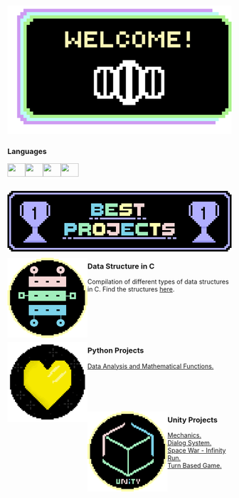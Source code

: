 <p align="center">
<img align="center"src="https://github.com/heloisaPazeti/heloisaPazeti/blob/main/Welcome4.gif"/>
</p>

##

### Languages
<img height="30" width="40" src="https://cdn.jsdelivr.net/gh/devicons/devicon/icons/c/c-line.svg"><img height="30" width="40" src="https://cdn.jsdelivr.net/gh/devicons/devicon@latest/icons/cplusplus/cplusplus-plain.svg"><img height="30" width="40" src="https://cdn.jsdelivr.net/gh/devicons/devicon/icons/csharp/csharp-line.svg"><img height="30" width="40" src="https://cdn.jsdelivr.net/gh/devicons/devicon@latest/icons/python/python-original.svg">

##

<p align="center">
  <img align="center" height="136" width="512" src="https://github.com/heloisaPazeti/heloisaPazeti/blob/main/BestProjectsFinal.png"/>
</p>



<p>  
  <a href="https://github.com/heloisaPazeti/EstruturaDeDados">
  <img align="left" height="180" width="180" src="https://github.com/heloisaPazeti/heloisaPazeti/blob/main/DataStructure.png" />
  </a>
  
  ### Data Structure in C
  Compilation of different types of data structures in C. Find the structures <a href="https://github.com/heloisaPazeti/EstruturaDeDados">here</a>.
  
  <br>
</p>


<br>
<br>
<br>
<p>
  <a href="https://github.com/heloisaPazeti/SpaceWar">
  <img align="left" height="180" width="180" src="https://github.com/heloisaPazeti/heloisaPazeti/blob/main/SpaceWarIcon.png" />
  </a>
  
  ### Python Projects
  <a href="https://github.com/heloisaPazeti/Calc_Numeric">Data Analysis and Mathematical Functions.</a><br>
  
  <br>
</p>
<br>
<br>
<p>
  <a href="https://github.com/heloisaPazeti/UnityMechanics2D">
  <img align="left" height="180" width="180" src="https://github.com/heloisaPazeti/heloisaPazeti/blob/main/UnityProjectImage.png" />
  </a>
  
  ### Unity Projects
  <a href="https://github.com/heloisaPazeti/UnityMechanics2D">Mechanics.</a><br>
  <a href="https://github.com/heloisaPazeti/DialogSystemTest">Dialog System.</a><br>
  <a href="https://github.com/heloisaPazeti/SpaceWar">Space War - Infinity Run.</a><br>
  <a href="https://github.com/heloisaPazeti/Unity-Turn-Based-Game">Turn Based Game.</a><br>
  
  <br>
</p>


